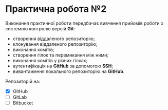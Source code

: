 # Практична робота №2
Виконання практичної роботи передбачає вивчення прийомів роботи з системою контролю версій **Git**:
- створення віддаленого репозиторію;
- клонування віддаленого репозиторію;
- виконання комітів;
- створення гілок та перемикання між ними;
- виконання комітів у різних гілках;
- аутентифікація на **GitHub** за допомогою **SSH**;
- вивантаження локального репозиторію на **GitHub**.

Репозиторій на:

- [x] GitHub
- [ ] GitLab
- [ ] Bitbucket
